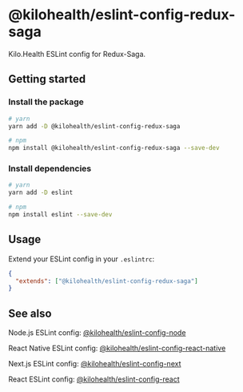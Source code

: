 # @kilohealth/eslint-config-redux-saga

Kilo.Health ESLint config for Redux-Saga.

## Getting started

### Install the package

```bash
# yarn
yarn add -D @kilohealth/eslint-config-redux-saga

# npm
npm install @kilohealth/eslint-config-redux-saga --save-dev
```

### Install dependencies

```bash
# yarn
yarn add -D eslint

# npm
npm install eslint --save-dev
```

## Usage

Extend your ESLint config in your `.eslintrc`:

```json
{
  "extends": ["@kilohealth/eslint-config-redux-saga"]
}
```

## See also

Node.js ESLint config:
[@kilohealth/eslint-config-node](https://npm.im/@kilohealth/eslint-config-node)

React Native ESLint config:
[@kilohealth/eslint-config-react-native](https://npm.im/@kilohealth/eslint-config-react-native)

Next.js ESLint config:
[@kilohealth/eslint-config-next](https://npm.im/@kilohealth/eslint-config-next)

React ESLint config:
[@kilohealth/eslint-config-react](https://npm.im/@kilohealth/eslint-config-react)
